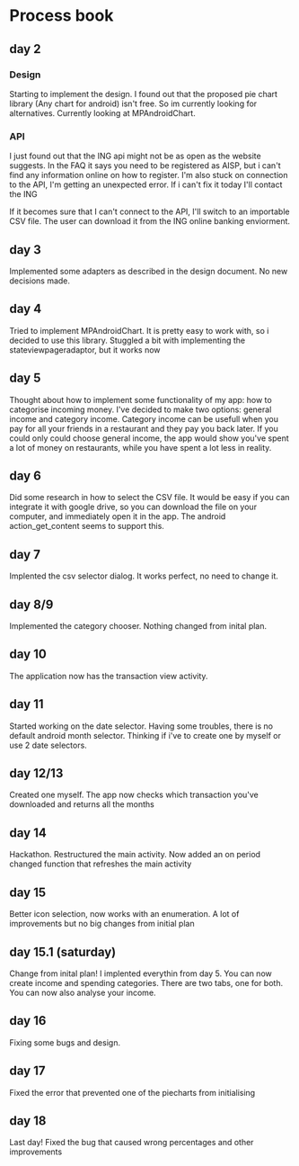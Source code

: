 # Process book

## day 2

### Design
Starting to implement the design. I found out that the proposed pie chart library (Any chart for android) isn't free. So im currently looking for alternatives. Currently looking at MPAndroidChart.

### API

I just found out that the ING api might not be as open as the website suggests. In the FAQ it says you need to be registered as AISP, but i can't find any information online on how to register. 
I'm also stuck on connection to the API, I'm getting an unexpected error. If i can't fix it today I'll contact the ING

If it becomes sure that I can't connect to the API, I'll switch to an importable CSV file. The user can download it from the ING online banking enviorment. 

## day 3

Implemented some adapters as described in the design document. No new decisions made.

## day 4

Tried to implement MPAndroidChart. It is pretty easy to work with, so i decided to use this library.
Stuggled a bit with implementing the stateviewpageradaptor, but it works now

## day 5

Thought about how to implement some functionality of my app: how to categorise incoming money. I've decided to make two options: general income and category income. Category income can be usefull when you pay for all your friends in a restaurant and they pay you back later. If you could only could choose general income, the app would show you've spent a lot of money on restaurants, while you have spent a lot less in reality.

## day 6

Did some research in how to select the CSV file. It would be easy if you can integrate it with google drive, so you can download the file on your computer, and immediately open it in the app. The android action_get_content seems to support this.

## day 7

Implented the csv selector dialog. It works perfect, no need to change it.

## day 8/9

Implemented the category chooser. Nothing changed from inital plan.

## day 10

The application now has the transaction view activity. 

## day 11

Started working on the date selector. Having some troubles, there is no default android month selector. Thinking if i've to create one by myself or use 2 date selectors.

## day 12/13

Created one myself. The app now checks which transaction you've downloaded and returns all the months

## day 14

Hackathon. Restructured the main activity. Now added an on period changed function that refreshes the main activity

## day 15

Better icon selection, now works with an enumeration. A lot of improvements but no big changes from initial plan

## day 15.1 (saturday)

Change from inital plan! I implented everythin from day 5. You can now create income and spending categories. There are two tabs, one for both. You can now also analyse your income.

## day 16

Fixing some bugs and design.

## day 17

Fixed the error that prevented one of the piecharts from initialising

## day 18

Last day! Fixed the bug that caused wrong percentages and other improvements



